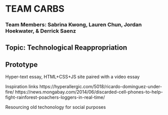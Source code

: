<h1>TEAM CARBS</h1>
<h3>Team Members: Sabrina Kwong, Lauren Chun, Jordan Hoekwater, & Derrick Saenz</h3>

<h2>Topic: Technological Reappropriation</h2>

<h2>Prototype</h2>
<p>
Hyper-text essay, HTML+CSS+JS site paired with a video essay
</p>
<p>
  Inspiration links
  https://hyperallergic.com/5018/ricardo-dominguez-under-fire/
https://news.mongabay.com/2014/06/discarded-cell-phones-to-help-fight-rainforest-poachers-loggers-in-real-time/ 
  </p>
  <p> Resourcing old techonology for social purposes </p>
